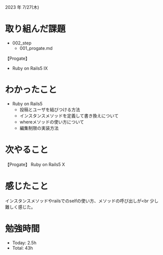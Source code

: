 2023 年 7/27(木)

# 取り組んだ課題
- 002_step
  - 001_progate.md

【Progate】
- Ruby on Rails5 IX

# わかったこと
- Ruby on Rails5
  - 投稿とユーザを結びつける方法
  - インスタンスメソッドを定義して書き換えについて
  - whereメソッドの使い方について
  - 編集制限の実装方法
# 次やること
【Progate】
Ruby on Rails5 X
# 感じたこと
インスタンスメソッドやrailsでのselfの使い方、メソッドの呼び出しが<br 
少し難しく感じた。
# 勉強時間
- Today: 2.5h
- Total: 43h
